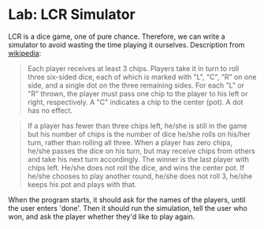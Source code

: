 

# Lab: LCR Simulator

LCR is a dice game, one of pure chance. Therefore, we can write a simulator to avoid wasting the time playing it ourselves. Description from [wikipedia](https://en.wikipedia.org/wiki/LCR_(dice_game)):


> Each player receives at least 3 chips. Players take it in turn to roll three six-sided dice, each of which is marked with "L", "C", "R" on one side, and a single dot on the three remaining sides. For each "L" or "R" thrown, the player must pass one chip to the player to his left or right, respectively. A "C" indicates a chip to the center (pot). A dot has no effect.

>If a player has fewer than three chips left, he/she is still in the game but his number of chips is the number of dice he/she rolls on his/her turn, rather than rolling all three. When a player has zero chips, he/she passes the dice on his turn, but may receive chips from others and take his next turn accordingly. The winner is the last player with chips left. He/she does not roll the dice, and wins the center pot. If he/she chooses to play another round, he/she does not roll 3, he/she keeps his pot and plays with that.


When the program starts, it should ask for the names of the players, until the user enters 'done'. Then it should run the simulation, tell the user who won, and ask the player whether they'd like to play again.
